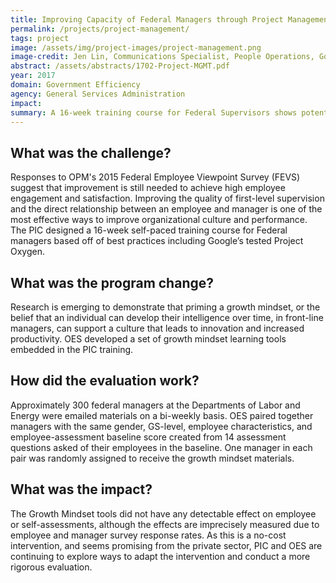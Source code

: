 ```yaml
---
title: Improving Capacity of Federal Managers through Project Management
permalink: /projects/project-management/
tags: project
image: /assets/img/project-images/project-management.png
image-credit: Jen Lin, Communications Specialist, People Operations, Google (Hyperlink https://www.forbes.com/sites/meghancasserly/2013/07/17/google-management-is-evil-harvard-study-startups/#1e9b47e95ddb)
abstract: /assets/abstracts/1702-Project-MGMT.pdf
year: 2017
domain: Government Efficiency
agency: General Services Administration
impact:
summary: A 16-week training course for Federal Supervisors shows potential to improve organizational culture and performance. 
---
```

## What was the challenge?

Responses to OPM's 2015 Federal Employee Viewpoint Survey (FEVS) suggest that improvement is still needed to achieve high employee engagement and satisfaction. Improving the quality of first-level supervision and the direct relationship between an employee and manager is one of the most effective ways to improve organizational culture and performance. The PIC designed a 16-week self-paced training course for Federal managers based off of best practices including Google’s tested Project Oxygen. 

## What was the program change?

Research is emerging to demonstrate that priming a growth mindset, or the belief that an individual can develop their intelligence over time, in front-line managers, can support a culture that leads to innovation and increased productivity. OES developed a set of growth mindset learning tools embedded in the PIC training. 

## How did the evaluation work?

Approximately 300 federal managers at the Departments of Labor and Energy were emailed materials on a bi-weekly basis. OES paired together managers with the same gender, GS-level, employee characteristics, and employee-assessment baseline score created from  14  assessment questions asked of their employees in the baseline. One manager in each pair was randomly assigned to receive the growth mindset materials. 

## What was the impact?

The Growth Mindset tools did not have any detectable effect on employee or self-assessments, although the effects are imprecisely measured due to employee and manager survey response rates. As this is a no-cost intervention, and seems promising from the private sector, PIC and OES are continuing to explore ways to adapt the intervention and conduct a more rigorous evaluation.


